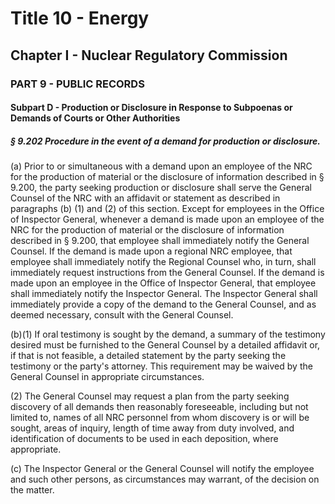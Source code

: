 
# Title 10 - Energy
## Chapter I - Nuclear Regulatory Commission
### PART 9 - PUBLIC RECORDS
#### Subpart D - Production or Disclosure in Response to Subpoenas or Demands of Courts or Other Authorities
##### § 9.202 Procedure in the event of a demand for production or disclosure.

(a) Prior to or simultaneous with a demand upon an employee of the NRC for the production of material or the disclosure of information described in § 9.200, the party seeking production or disclosure shall serve the General Counsel of the NRC with an affidavit or statement as described in paragraphs (b) (1) and (2) of this section. Except for employees in the Office of Inspector General, whenever a demand is made upon an employee of the NRC for the production of material or the disclosure of information described in § 9.200, that employee shall immediately notify the General Counsel. If the demand is made upon a regional NRC employee, that employee shall immediately notify the Regional Counsel who, in turn, shall immediately request instructions from the General Counsel. If the demand is made upon an employee in the Office of Inspector General, that employee shall immediately notify the Inspector General. The Inspector General shall immediately provide a copy of the demand to the General Counsel, and as deemed necessary, consult with the General Counsel.

(b)(1) If oral testimony is sought by the demand, a summary of the testimony desired must be furnished to the General Counsel by a detailed affidavit or, if that is not feasible, a detailed statement by the party seeking the testimony or the party's attorney. This requirement may be waived by the General Counsel in appropriate circumstances.

(2) The General Counsel may request a plan from the party seeking discovery of all demands then reasonably foreseeable, including but not limited to, names of all NRC personnel from whom discovery is or will be sought, areas of inquiry, length of time away from duty involved, and identification of documents to be used in each deposition, where appropriate.

(c) The Inspector General or the General Counsel will notify the employee and such other persons, as circumstances may warrant, of the decision on the matter.
